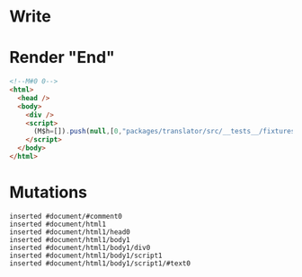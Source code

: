 # Write
  <!M#0 0><div></div><script>(M$h=[]).push(null,[0,"packages/translator/src/__tests__/fixtures/native-tag-ref-effect/template.marko_0",])</script>


# Render "End"
```html
<!--M#0 0-->
<html>
  <head />
  <body>
    <div />
    <script>
      (M$h=[]).push(null,[0,"packages/translator/src/__tests__/fixtures/native-tag-ref-effect/template.marko_0",])
    </script>
  </body>
</html>
```

# Mutations
```
inserted #document/#comment0
inserted #document/html1
inserted #document/html1/head0
inserted #document/html1/body1
inserted #document/html1/body1/div0
inserted #document/html1/body1/script1
inserted #document/html1/body1/script1/#text0
```